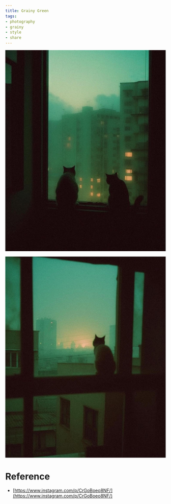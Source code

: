 ```yaml
---
title: Grainy Green
tags:
- photography
- grainy
- style
- share
---
```


![](Photography/Aesthetic/Style/attachments/cinematicshine_326914596_601425291912114_4038822895364546166_n.jpg)


![](Photography/Aesthetic/Style/attachments/cinematicshine_341207739_637183131584785_7839745357939483631_n.jpg)


# Reference

* [https://www.instagram.com/p/CrGoBoeo8NF/](https://www.instagram.com/p/CrGoBoeo8NF/)